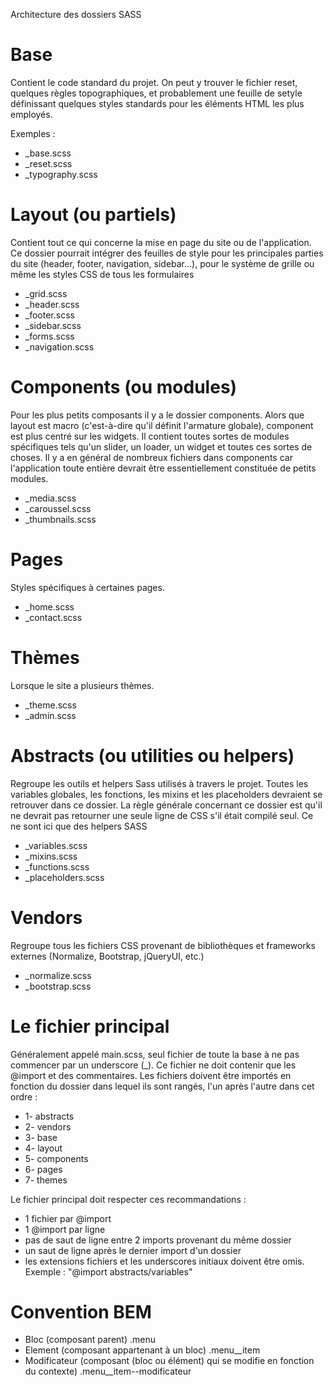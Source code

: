 Architecture des dossiers SASS

# Base

Contient le code standard du projet. On peut y trouver le fichier reset, quelques règles topographiques, et probablement une feuille de setyle définissant quelques styles standards pour les éléments HTML les plus employés.

Exemples :
- _base.scss
- _reset.scss
- _typography.scss

# Layout (ou partiels)

Contient tout ce qui concerne la mise en page du site ou de l'application. Ce dossier pourrait intégrer des feuilles de style pour les principales parties du site (header, footer, navigation, sidebar...), pour le système de grille ou même les styles CSS de tous les formulaires

- _grid.scss
- _header.scss
- _footer.scss
- _sidebar.scss
- _forms.scss
- _navigation.scss

# Components (ou modules)

Pour les plus petits composants il y a le dossier components. Alors que layout est macro (c'est-à-dire qu'il définit l'armature globale), component est plus centré sur les widgets. Il contient toutes sortes de modules spécifiques tels qu'un slider, un loader, un widget et toutes ces sortes de choses. Il y a en général de nombreux fichiers dans components car l'application toute entière devrait être essentiellement constituée de petits modules.

- _media.scss
- _caroussel.scss
- _thumbnails.scss

# Pages

Styles spécifiques à certaines pages. 

- _home.scss
- _contact.scss

# Thèmes

Lorsque le site a plusieurs thèmes.

- _theme.scss
- _admin.scss

# Abstracts (ou utilities ou helpers)

Regroupe les outils et helpers Sass utilisés à travers le projet. Toutes les variables globales, les fonctions, les mixins et les placeholders devraient se retrouver dans ce dossier. La règle générale concernant ce dossier est qu'il ne devrait pas retourner une seule ligne de CSS s'il était compilé seul. Ce ne sont ici que des helpers SASS

- _variables.scss
- _mixins.scss
- _functions.scss
- _placeholders.scss

# Vendors

Regroupe tous les fichiers CSS provenant de bibliothèques et frameworks externes (Normalize, Bootstrap, jQueryUI, etc.)

- _normalize.scss
- _bootstrap.scss

# Le fichier principal

Généralement appelé main.scss, seul fichier de toute la base à ne pas commencer par un underscore (_). Ce fichier ne doit contenir que les @import et des commentaires. 
Les fichiers doivent être importés en fonction du dossier dans lequel ils sont rangés, l'un après l'autre dans cet ordre : 

- 1- abstracts
- 2- vendors
- 3- base
- 4- layout
- 5- components
- 6- pages
- 7- themes

Le fichier principal doit respecter ces recommandations : 

- 1 fichier par @import
- 1 @import par ligne
- pas de saut de ligne entre 2 imports provenant du même dossier
- un saut de ligne après le dernier import d'un dossier
- les extensions fichiers et les underscores initiaux doivent être omis. Exemple : "@import abstracts/variables"

# Convention BEM

- Bloc (composant parent)
.menu
- Element (composant appartenant à un bloc)
.menu__item
- Modificateur (composant (bloc ou élément) qui se modifie en fonction du contexte)
.menu__item--modificateur